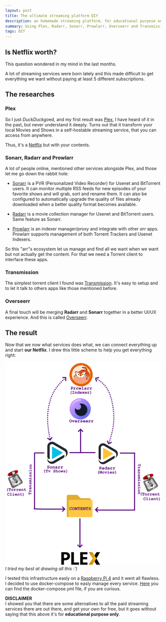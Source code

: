 ```yaml
---
layout: post
title: The ultimate streaming platform DIY
description: an homemade streaming platform, for educational purpose only
summary: Using Plex, Radarr, Sonarr, Prowlarr, Overseerr and Transmission we can build our all-in-one straming services for free.
tags: DIY
---
```

## Is Netflix worth?
This question wondered in my mind in the last months.

A lot of streaming services were born lately and this made difficult to get everything 
we want without paying at least 5 different subscriptions. 

## The researches 

### Plex
So I just *DuckDuckgo*ed, and my first result was [Plex](https://www.plex.tv/), I have
heard of it in the past, but never understand it deeply.
Turns out that it transform yuor local Movies and Shows in a self-hostable streaming service,
that you can access from anywhere. 

Thus, it's a [Netflix](https://www.netflix.com/) but with your contents.

### Sonarr, Radarr and Prowlarr

A lot of people online, mentioned other services alongside Plex, and those let me go
down the rabbit hole:

- [Sonarr](https://sonarr.tv) is a PVR (Personalized Video Recorder) for Usenet and BitTorrent users. It can monitor multiple RSS feeds for new episodes of your favorite shows and will grab, sort and rename them. It can also be configured to automatically upgrade the quality of files already downloaded when a better quality format becomes available. 

- [Radarr](https://radarr.video/) is a movie collection manager for Usenet and BitTorrent users. Same feature as Sonarr. 

- [Prowlarr](https://prowlarr.com/) is an indexer manager/proxy and integrate with other *arr* apps. Prowlarr supports management of both Torrent Trackers and Usenet Indexers. 

So this "arr"s ecosystem let us manage and find all we want when we want but not actually get 
the content. For that we need a Torrent client to interface these apps.

### Transmission

The simplest torrent client I found was [Transmission](https://transmissionbt.com/).
It's easy to setup and to let it talk to others apps like those mentioned before.

### Overseerr

A final touch will be merging **Radarr** and **Sonarr** together in a better UI/UX experience.
And this is called [Overseerr](https://overseerr.dev).

## The result

Now that we now what services does what, we can connect everything up and start **our Netflix**.
I drew this little scheme to help you get everything right:

![schema1](/assets/img/stack1.png)
*I tried my best at drawing all this :')*

I tested this infrastructure easly on a [Raspberry Pi 4](https://www.raspberrypi.org/) and it went
all flawless.
I decided to use docker-compose to easly manage every service. [Here](https://gist.github.com/DavideBrie/c4db33f3f7fbf710fa256075e410eedf) you can find the docker-compose.yml file, if you are curious.

**DISCLAIMER**\
I showed you that there are some alternatives to all the paid streaming services there are out there, and get your own for free, 
but it goes without saying that this above it's for **educational purpose only**.
 




